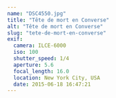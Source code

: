 ```yaml
---
name: "DSC4550.jpg"
title: "Tête de mort en Converse"
alt: "Tête de mort en Converse"
slug: "tete-de-mort-en-converse"
exif:
  camera: ILCE-6000
  iso: 100
  shutter_speed: 1/4
  aperture: 5.6
  focal_length: 16.0
  location: New York City, USA
  date: 2015-06-18 16:47:21
---
```

